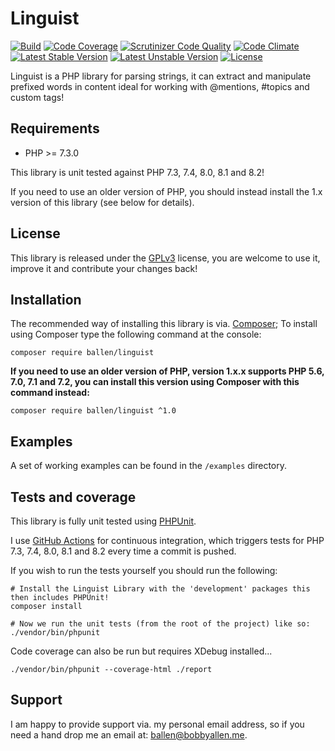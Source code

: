 # Linguist

[![Build](https://github.com/allebb/linguist/workflows/build/badge.svg)](https://github.com/allebb/linguist/actions)
[![Code Coverage](https://codecov.io/gh/allebb/linguist/branch/master/graph/badge.svg)](https://codecov.io/gh/allebb/linguist)
[![Scrutinizer Code Quality](https://scrutinizer-ci.com/g/allebb/linguist/badges/quality-score.png?b=master)](https://scrutinizer-ci.com/g/allebb/linguist/?branch=master)
[![Code Climate](https://codeclimate.com/github/allebb/linguist/badges/gpa.svg)](https://codeclimate.com/github/allebb/linguist)
[![Latest Stable Version](https://poser.pugx.org/ballen/linguist/v/stable)](https://packagist.org/packages/ballen/linguist)
[![Latest Unstable Version](https://poser.pugx.org/ballen/linguist/v/unstable)](https://packagist.org/packages/ballen/linguist)
[![License](https://poser.pugx.org/ballen/linguist/license)](https://packagist.org/packages/ballen/linguist)

Linguist is a PHP library for parsing strings, it can extract and manipulate prefixed words in content ideal for working with @mentions, #topics and custom tags!

Requirements
------------

* PHP >= 7.3.0

This library is unit tested against PHP 7.3, 7.4, 8.0, 8.1 and 8.2!

If you need to use an older version of PHP, you should instead install the 1.x version of this library (see below for details).

License
-------

This library is released under the [GPLv3](https://raw.githubusercontent.com/allebb/linguist/master/LICENSE) license, you are welcome to use it, improve it and contribute your changes back!

Installation
------------

The recommended way of installing this library is via. [Composer](http://getcomposer.org); To install using Composer type the following command at the console:

```shell
composer require ballen/linguist
```

**If you need to use an older version of PHP, version 1.x.x supports PHP 5.6, 7.0, 7.1 and 7.2, you can install this version using Composer with this command instead:**

```shell
composer require ballen/linguist ^1.0
```


Examples
--------

A set of working examples can be found in the ``/examples`` directory.

Tests and coverage
------------------

This library is fully unit tested using [PHPUnit](https://phpunit.de/).

I use [GitHub Actions](https://github.com/) for continuous integration, which triggers tests for PHP 7.3, 7.4, 8.0, 8.1 and 8.2 every time a commit is pushed.

If you wish to run the tests yourself you should run the following:

```shell
# Install the Linguist Library with the 'development' packages this then includes PHPUnit!
composer install

# Now we run the unit tests (from the root of the project) like so:
./vendor/bin/phpunit
```

Code coverage can also be run but requires XDebug installed...

```shell
./vendor/bin/phpunit --coverage-html ./report
```

Support
-------

I am happy to provide support via. my personal email address, so if you need a hand drop me an email at: [ballen@bobbyallen.me]().
